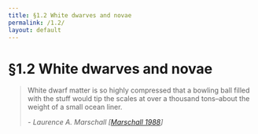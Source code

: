 ```yaml
---
title: §1.2 White dwarves and novae
permalink: /1.2/
layout: default
---
```


§1.2 White dwarves and novae
============================

<blockquote>
<p>White dwarf matter is so highly compressed that a bowling ball filled with
	the stuff would tip the scales at over a thousand tons–about the weight of
	a small ocean liner.
</p>
<footer>-
<cite>Laurence A. Marschall [<a href="../bibliography/#marschall">Marschall
	1988</a>]</cite></footer>
</blockquote>
